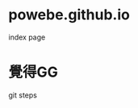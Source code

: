 # powebe.github.io
index page
<!DOCTYPE html>
<html>
  <head>
    <meta charset="utf-8">
    <title>你好，GitHub</title>
  </head>
  <body>
    <h1>覺得GG</h1>
    git steps
  </body>
